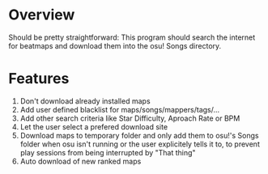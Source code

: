 # Overview
Should be pretty straightforward: This program should search the internet for beatmaps and download them into the osu! Songs directory.

# Features
1. Don't download already installed maps
1. Add user defined blacklist for maps/songs/mappers/tags/...
1. Add other search criteria like Star Difficulty, Aproach Rate or BPM
1. Let the user select a prefered download site
1. Download maps to temporary folder and only add them to osu!'s Songs folder when osu isn't running or the user explicitely tells it to, to prevent play sessions from being interrupted by "That thing"
2. Auto download of new ranked maps
